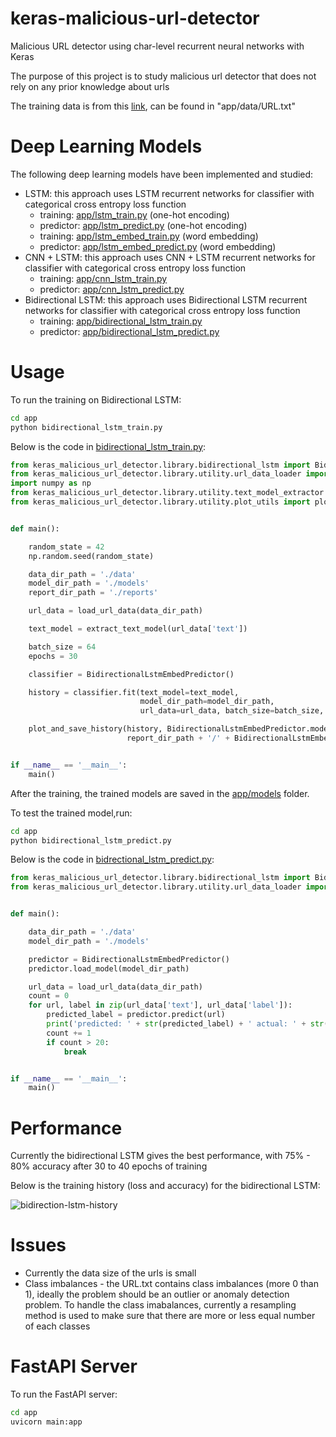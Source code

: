 # keras-malicious-url-detector

Malicious URL detector using char-level recurrent neural networks with Keras

The purpose of this project is to study malicious url detector that does not rely on any prior knowledge about urls

The training data is from this [link](https://github.com/vaseem-khan/URLcheck), can be found in "app/data/URL.txt"

# Deep Learning Models

The following deep learning models have been implemented and studied:

- LSTM: this approach uses LSTM recurrent networks for classifier with categorical cross entropy loss function
  - training: [app/lstm_train.py](app/lstm_train.py) (one-hot encoding)
  - predictor: [app/lstm_predict.py](app/lstm_predict.py) (one-hot encoding)
  - training: [app/lstm_embed_train.py](app/lstm_embed_train.py) (word embedding)
  - predictor: [app/lstm_embed_predict.py](app/lstm_embed_predict.py) (word embedding)
- CNN + LSTM: this approach uses CNN + LSTM recurrent networks for classifier with categorical cross entropy loss function
  - training: [app/cnn_lstm_train.py](app/cnn_lstm_train.py)
  - predictor: [app/cnn_lstm_predict.py](app/cnn_lstm_predict.py)
- Bidirectional LSTM: this approach uses Bidirectional LSTM recurrent networks for classifier with categorical cross entropy loss function
  - training: [app/bidirectional_lstm_train.py](app/bidirectional_lstm_train.py)
  - predictor: [app/bidirectional_lstm_predict.py](app/bidirectional_lstm_predict.py)

# Usage

To run the training on Bidirectional LSTM:

```bash
cd app
python bidirectional_lstm_train.py
```

Below is the code in [bidirectional_lstm_train.py](app/bidirectional_lstm_train.py):

```python
from keras_malicious_url_detector.library.bidirectional_lstm import BidirectionalLstmEmbedPredictor
from keras_malicious_url_detector.library.utility.url_data_loader import load_url_data
import numpy as np
from keras_malicious_url_detector.library.utility.text_model_extractor import extract_text_model
from keras_malicious_url_detector.library.utility.plot_utils import plot_and_save_history


def main():

    random_state = 42
    np.random.seed(random_state)

    data_dir_path = './data'
    model_dir_path = './models'
    report_dir_path = './reports'

    url_data = load_url_data(data_dir_path)

    text_model = extract_text_model(url_data['text'])

    batch_size = 64
    epochs = 30

    classifier = BidirectionalLstmEmbedPredictor()

    history = classifier.fit(text_model=text_model,
                             model_dir_path=model_dir_path,
                             url_data=url_data, batch_size=batch_size, epochs=epochs)

    plot_and_save_history(history, BidirectionalLstmEmbedPredictor.model_name,
                          report_dir_path + '/' + BidirectionalLstmEmbedPredictor.model_name + '-history.png')


if __name__ == '__main__':
    main()
```

After the training, the trained models are saved in the [app/models](app/models) folder.

To test the trained model,run:

```bash
cd app
python bidirectional_lstm_predict.py
```

Below is the code in [bidrectional_lstm_predict.py](app/bidirectional_lstm_predict.py):

```python
from keras_malicious_url_detector.library.bidirectional_lstm import BidirectionalLstmEmbedPredictor
from keras_malicious_url_detector.library.utility.url_data_loader import load_url_data


def main():

    data_dir_path = './data'
    model_dir_path = './models'

    predictor = BidirectionalLstmEmbedPredictor()
    predictor.load_model(model_dir_path)

    url_data = load_url_data(data_dir_path)
    count = 0
    for url, label in zip(url_data['text'], url_data['label']):
        predicted_label = predictor.predict(url)
        print('predicted: ' + str(predicted_label) + ' actual: ' + str(label))
        count += 1
        if count > 20:
            break


if __name__ == '__main__':
    main()
```

# Performance

Currently the bidirectional LSTM gives the best performance, with 75% - 80% accuracy after 30 to 40 epochs of training

Below is the training history (loss and accuracy) for the bidirectional LSTM:

![bidirection-lstm-history](/app/reports/bidirectional-lstm-history.png)

# Issues

- Currently the data size of the urls is small
- Class imbalances - the URL.txt contains class imbalances (more 0 than 1), ideally the problem should be an outlier
  or anomaly detection problem. To handle the class imabalances, currently a resampling method is used to make sure that
  there are more or less equal number of each classes

# FastAPI Server

To run the FastAPI server:

```bash
cd app
uvicorn main:app
```
